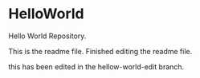 # HelloWorld
Hello World Repository.


This is the readme file.
Finished editing the readme file.


this has been edited in the hellow-world-edit branch.
